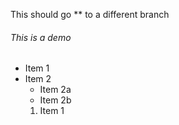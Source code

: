 This should go 
** to a different branch

###### This is a demo
* Item 1
* Item 2
  * Item 2a
  * Item 2b
  1. Item 1
